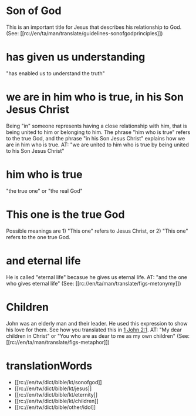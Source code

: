 # Son of God

This is an important title for Jesus that describes his relationship to God. (See: [[rc://en/ta/man/translate/guidelines-sonofgodprinciples]])

# has given us understanding

"has enabled us to understand the truth"

# we are in him who is true, in his Son Jesus Christ
Being "in" someone represents having a close relationship with him, that is being united to him or belonging to him. The phrase "him who is true" refers to the true God, and the phrase "in his Son Jesus Christ" explains how we are in him who is true. AT: "we are united to him who is true by being united to his Son Jesus Christ" 

# him who is true 
"the true one" or "the real God" 

# This one is the true God

Possible meanings are 1) "This one" refers to Jesus Christ, or 2) "This one" refers to the one true God.

# and eternal life

He is called "eternal life" becasue he gives us eternal life. AT: "and the one who gives eternal life" (See: [[rc://en/ta/man/translate/figs-metonymy]])

# Children

John was an elderly man and their leader. He used this expression to show his love for them. See how you translated this in [1 John 2:1](../02/01.md). AT: "My dear children in Christ" or "You who are as dear to me as my own children" (See: [[rc://en/ta/man/translate/figs-metaphor]])

# translationWords

* [[rc://en/tw/dict/bible/kt/sonofgod]]
* [[rc://en/tw/dict/bible/kt/jesus]]
* [[rc://en/tw/dict/bible/kt/eternity]]
* [[rc://en/tw/dict/bible/kt/children]]
* [[rc://en/tw/dict/bible/other/idol]]
